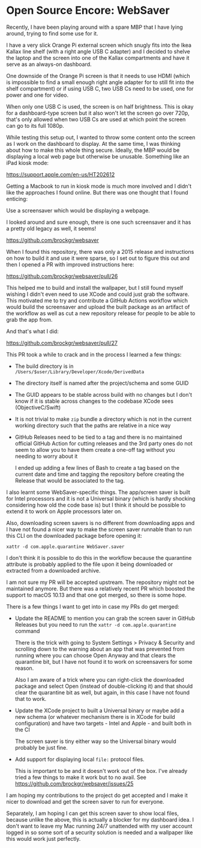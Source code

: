# Open Source Encore: WebSaver

Recently, I have been playing around with a spare MBP that I have lying around,
trying to find some use for it.

I have a very slick Orange Pi external screen which snugly fits into the Ikea
Kallax line shelf (with a right angle USB C adapter) and I decided to shelve the
laptop and the screen into one of the Kallax compartments and have it serve as
an always-on dashboard.

One downside of the Orange Pi screen is that it needs to use HDMI (which is
impossible to find a small enough right angle adapter for to still fit into the
shelf compartment) or if using USB C, two USB Cs need to be used, one for power
and one for video.

When only one USB C is used, the screen is on half brightness.
This is okay for a dashboard-type screen but it also won't let the screen go
over 720p, that's only allowed when two USB Cs are used at which point the
screen can go to its full 1080p.

While testing this setup out, I wanted to throw some content onto the screen as
I work on the dashboard to display.
At the same time, I was thinking about how to make this whole thing secure.
Ideally, the MBP would be displaying a local web page but otherwise be unusable.
Something like an iPad kiosk mode:

<https://support.apple.com/en-us/HT202612>

Getting a Macbook to run in kiosk mode is much more involved and I didn't like
the approaches I found online.
But there was one thought that I found enticing:

Use a screensaver which would be displaying a webpage.

I looked around and sure enough, there is one such screensaver and it has a
pretty old legacy as well, it seems!

<https://github.com/brockgr/websaver>

When I found this repository, there was only a 2015 release and instructions on
how to build it and use it were sparse, so I set out to figure this out and then
I opened a PR with improved instructions here:

<https://github.com/brockgr/websaver/pull/26>

This helped me to build and install the wallpaper, but I still found myself
wishing I didn't even need to use XCode and could just grab the software.
This motivated me to try and contribute a GitHub Actions workflow which would
build the screensaver and upload the built package as an artifact of the
workflow as well as cut a new repository release for people to be able to grab
the app from.

And that's what I did:

<https://github.com/brockgr/websaver/pull/27>

This PR took a while to crack and in the process I learned a few things:

- The build directory is in `/Users/$user/Library/Developer/Xcode/DerivedData`
- The directory itself is named after the project/schema and some GUID
- The GUID appears to be stable across build with no changes but I don't know
  if it is stable across changes to the codebase XCode sees (ObjectiveC/Swift)
- It is not trivial to make `zip` bundle a directory which is not in the current
  working directory such that the paths are relative in a nice way
- GitHub Releases need to be tied to a tag and there is no maintained official
  GitHub Action for cutting releases and the 3rd party ones do not seem to allow
  you to have them create a one-off tag without you needing to worry about it
  
  I ended up adding a few lines of Bash to create a tag based on the current
  date and time and tagging the repository before creating the Release that
  would be associated to the tag.

I also learnt some WebSaver-specific things.
The app/screen saver is built for Intel processors and it is not a Universal
binary (which is hardly shocking considering how old the code base is) but I
think it should be possible to extend it to work on Apple processors later on.

Also, downloading screen savers is no different from downloading apps and I have
not found a nicer way to make the screen saver runnable than to run this CLI on
the downloaded package before opening it:

`xattr -d com.apple.quarantine WebSaver.saver`

I don't think it is possible to do this in the workflow because the quarantine
attribute is probably applied to the file upon it being downloaded or extracted
from a downloaded archive.

I am not sure my PR will be accepted upstream.
The repository might not be maintained anymore.
But there was a relatively recent PR which boosted the support to macOS 10.13
and that one got merged, so there is some hope.

There is a few things I want to get into in case my PRs do get merged:

- Update the README to mention you can grab the screen saver in GitHub Releases
  but you need to run the `xattr -d com.apple.quarantine` command
  
  There is the trick with going to System Settings > Privacy & Security and
  scrolling down to the warning about an app that was prevented from running
  where you can choose Open Anyway and that clears the quarantine bit, but I
  have not found it to work on screensavers for some reason.
  
  Also I am aware of a trick where you can right-click the downloaded package
  and select Open (instead of double-clicking it) and that should clear the
  quarantine bit as well, but again, in this case I have not found that to work.
- Update the XCode project to built a Universal binary or maybe add a new schema
  (or whatever mechanism there is in XCode for build configuration) and have two
  targets - Intel and Apple - and built both in the CI
  
  The screen saver is tiny either way so the Universal binary would probably be
  just fine.
  
- Add support for displaying local `file:` protocol files.
 
  This is important to be and it doesn't work out of the box.
  I've already tried a few things to make it work but to no avail.
  See <https://github.com/brockgr/websaver/issues/25>
  
I am hoping my contributions to the project do get accepted and I make it nicer
to download and get the screen saver to run for everyone.

Separately, I am hoping I can get this screen saver to show local files, because
unlike the above, this is actually a blocker for my dashboard idea.
I don't want to leave my Mac running 24/7 unattended with my user account logged
in so some sort of a security solution is needed and a wallpaper like this would
work just perfectly.
